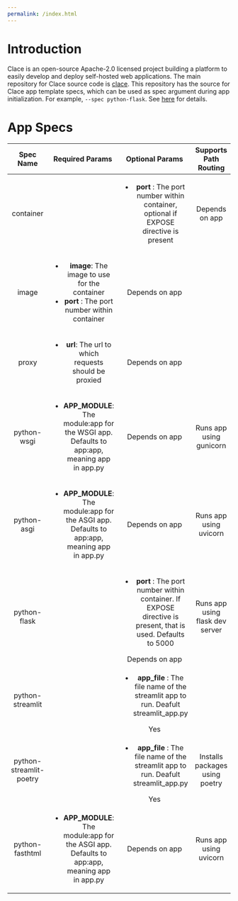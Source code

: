 ```yaml
---
permalink: /index.html
---
```


# Introduction

Clace is an open-source Apache-2.0 licensed project building a platform to easily develop and deploy self-hosted web applications. The main repository for Clace source code is [clace](https://github.com/claceio/clace/). This repository has the source for Clace app template specs, which can be used as spec argument during app initialization. For example, `--spec python-flask`. See [here](https://clace.io/docs/app/overview/#building-apps-from-spec) for details.

# App Specs

|        Spec Name        |                                                      Required Params                                                       |                                                                 Optional Params                                                                 |      Supports Path Routing      |                        Notes                         |
| :---------------------: | :------------------------------------------------------------------------------------------------------------------------: | :---------------------------------------------------------------------------------------------------------------------------------------------: | :-----------------------------: | :--------------------------------------------------: |
|        container        |                                                                                                                            |                    <ul><li><b>port</b> : The port number within container, optional if EXPOSE directive is present</li></ul>                    |         Depends on app          | Requires app code to have a Containerfile/Dockerfile |
|          image          | <ul><li><b>image</b>: The image to use for the container</li> <li><b>port</b> : The port number within container</li></ul> |                                                                 Depends on app                                                                  |                                 |
|          proxy          |                         <ul><li><b>url</b>: The url to which requests should be proxied</li> </ul>                         |                                                                 Depends on app                                                                  |                                 |
|       python-wsgi       |     <ul><li><b>APP_MODULE</b>: The module:app for the WSGI app. Defaults to app:app, meaning app in app.py</li> </ul>      |                                                                 Depends on app                                                                  |     Runs app using gunicorn     |
|       python-asgi       |     <ul><li><b>APP_MODULE</b>: The module:app for the ASGI app. Defaults to app:app, meaning app in app.py</li> </ul>      |                                                                 Depends on app                                                                  |     Runs app using uvicorn      |
|      python-flask       |                                                                                                                            | <ul><li><b>port</b> : The port number within container. If EXPOSE directive is present, that is used. Defaults to 5000</li></ul> Depends on app | Runs app using flask dev server |
|    python-streamlit     |                                                                                                                            |                   <ul><li><b>app_file</b> : The file name of the streamlit app to run. Deafult streamlit_app.py</li></ul> Yes                   |                                 |
| python-streamlit-poetry |                                                                                                                            |                   <ul><li><b>app_file</b> : The file name of the streamlit app to run. Deafult streamlit_app.py</li></ul> Yes                   | Installs packages using poetry  |
|     python-fasthtml     |     <ul><li><b>APP_MODULE</b>: The module:app for the ASGI app. Defaults to app:app, meaning app in app.py</li> </ul>      |                                                                 Depends on app                                                                  |     Runs app using uvicorn      |
